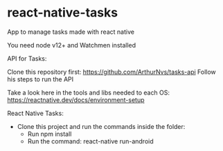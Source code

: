 # react-native-tasks
App to manage tasks made with react native

You need node v12+ and Watchmen installed

API for Tasks: 

Clone this repository first: https://github.com/ArthurNvs/tasks-api 
Follow his steps to run the API

Take a look here in the tools and libs needed to each OS:
https://reactnative.dev/docs/environment-setup

React Native Tasks: 

- Clone this project and run the commands inside the folder:
  * Run npm install
  * Run the command: react-native run-android

